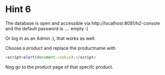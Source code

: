 # Hint 6

The database is open and accessible via http://localhost:8081/h2-console and the default password is .... empty :(

Or log in as an Admin :), that works as well.

Choose a product and replace the productname with
```javascript
<script>alert(document.cookie);</script>
```

Nog go to the product page of that specifc product.
